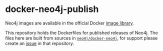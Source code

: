 # docker-neo4j-publish

Neo4j images are available in the official Docker [image library](https://hub.docker.com/_/neo4j/).

This repository holds the Dockerfiles for published releases of Neo4j.
The files here are built from sources in [`neo4j/docker-neo4j`](https://github.com/neo4j/docker-neo4j), for support please create an [issue](https://github.com/neo4j/docker-neo4j/issues) in that repository.
